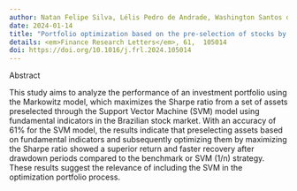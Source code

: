 ```yaml
---
author: Natan Felipe Silva, Lélis Pedro de Andrade, Washington Santos da Silva, Maísa Kely de Melo, Adriano Olímpio Tonelli.
date: 2024-01-14
title: "Portfolio optimization based on the pre-selection of stocks by the Support Vector Machine model"
details: <em>Finance Research Letters</em>, 61,  105014
doi: https://doi.org/10.1016/j.frl.2024.105014
---
```


Abstract

This study aims to analyze the performance of an investment portfolio 
using the Markowitz model, which maximizes the Sharpe ratio from a set 
of assets preselected through the Support Vector Machine (SVM) model 
using fundamental indicators in the Brazilian stock market. With an 
accuracy of 61% for the SVM model, the results indicate that 
preselecting assets based on fundamental indicators and subsequently 
optimizing them by maximizing the Sharpe ratio showed a superior return 
and faster recovery after drawdown periods compared to the benchmark 
or SVM (1/n) strategy. These results suggest the relevance of including 
the SVM in the optimization portfolio process.